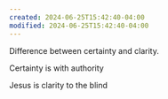 ```yaml
---
created: 2024-06-25T15:42:40-04:00
modified: 2024-06-25T15:42:40-04:00
---
```


Difference between certainty and clarity. 

Certainty is with authority

Jesus is clarity to the blind
